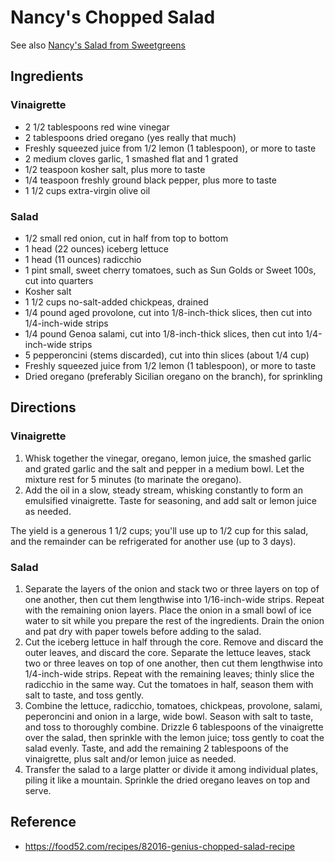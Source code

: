 # Nancy's Chopped Salad

See also [Nancy's Salad from Sweetgreens](./nancys-sweetgreen-salad)

## Ingredients

### Vinaigrette

* 2 1/2 tablespoons red wine vinegar
* 2 tablespoons dried oregano (yes really that much)
* Freshly squeezed juice from 1/2 lemon (1 tablespoon), or more to taste
* 2 medium cloves garlic, 1 smashed flat and 1 grated
* 1/2 teaspoon kosher salt, plus more to taste
* 1/4 teaspoon freshly ground black pepper, plus more to taste
* 1 1/2 cups extra-virgin olive oil

### Salad

* 1/2 small red onion, cut in half from top to bottom
* 1 head (22 ounces) iceberg lettuce
* 1 head (11 ounces) radicchio
* 1 pint small, sweet cherry tomatoes, such as Sun Golds or Sweet 100s, cut into quarters
* Kosher salt
* 1 1/2 cups no-salt-added chickpeas, drained
* 1/4 pound aged provolone, cut into 1/8-inch-thick slices, then cut into 1/4-inch-wide strips
* 1/4 pound Genoa salami, cut into 1/8-inch-thick slices, then cut into 1/4-inch-wide strips
* 5 pepperoncini (stems discarded), cut into thin slices (about 1/4 cup)
* Freshly squeezed juice from 1/2 lemon (1 tablespoon), or more to taste
* Dried oregano (preferably Sicilian oregano on the branch), for sprinkling

## Directions

### Vinaigrette

1. Whisk together the vinegar, oregano, lemon juice, the smashed garlic and grated garlic and the salt and pepper in a medium bowl. Let the mixture rest for 5 minutes (to marinate the oregano).
2. Add the oil in a slow, steady stream, whisking constantly to form an emulsified vinaigrette. Taste for seasoning, and add salt or lemon juice as needed.

The yield is a generous 1 1/2 cups; you'll use up to 1/2 cup for this salad, and the remainder can be refrigerated for another use (up to 3 days).

### Salad

1. Separate the layers of the onion and stack two or three layers on top of one another, then cut them lengthwise into 1/16-inch-wide strips. Repeat with the remaining onion layers. Place the onion in a small bowl of ice water to sit while you prepare the rest of the ingredients. Drain the onion and pat dry with paper towels before adding to the salad.
2. Cut the iceberg lettuce in half through the core. Remove and discard the outer leaves, and discard the core. Separate the lettuce leaves, stack two or three leaves on top of one another, then cut them lengthwise into 1/4-inch-wide strips. Repeat with the remaining leaves; thinly slice the radicchio in the same way. Cut the tomatoes in half, season them with salt to taste, and toss gently.
3. Combine the lettuce, radicchio, tomatoes, chickpeas, provolone, salami, peperoncini and onion in a large, wide bowl. Season with salt to taste, and toss to thoroughly combine. Drizzle 6 tablespoons of the vinaigrette over the salad, then sprinkle with the lemon juice; toss gently to coat the salad evenly. Taste, and add the remaining 2 tablespoons of the vinaigrette, plus salt and/or lemon juice as needed.
4. Transfer the salad to a large platter or divide it among individual plates, piling it like a mountain. Sprinkle the dried oregano leaves on top and serve.

## Reference

* <https://food52.com/recipes/82016-genius-chopped-salad-recipe>
